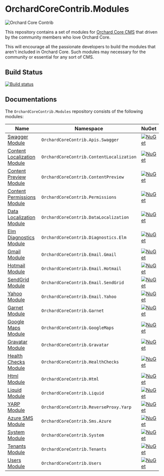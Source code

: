 # OrchardCoreContrib.Modules

![Orchard Core Contrib](images/OCC.png)

This repository contains a set of modules for [Orchard Core CMS](https://github.com/OrchardCMS/OrchardCore) that driven by the community members who love Orchard Core.

This will encourage all the passionate developers to build the modules that aren't included in Orchard Core. Such modules may necessary for the community or essential for any sort of CMS.

## Build Status

[![Build status](https://github.com/OrchardCoreContrib/OrchardCoreContrib.Modules/actions/workflows/build.yml/badge.svg)](https://github.com/OrchardCoreContrib/OrchardCoreContrib.Modules/actions?query=workflow%3A%22Orchard+Core+Contrib+Modules%22)

## Documentations

The `OrchardCoreContrib.Modules` repository consists of the following modules:

| Name | Namespace | NuGet |
| --- | --- | --- |
| [Swagger Module](src/OrchardCoreContrib.Apis.Swagger/README.md) | `OrchardCoreContrib.Apis.Swagger` | [![NuGet](https://img.shields.io/nuget/v/OrchardCoreContrib.Apis.Swagger.svg)](https://www.nuget.org/packages/OrchardCoreContrib.Apis.Swagger) |
| [Content Localization Module](src/OrchardCoreContrib.ContentLocalization/README.md) | `OrchardCoreContrib.ContentLocalization` | [![NuGet](https://img.shields.io/nuget/v/OrchardCoreContrib.ContentLocalization.svg)](https://www.nuget.org/packages/OrchardCoreContrib.ContentLocalization) |
| [Content Preview Module](src/OrchardCoreContrib.ContentPreview/README.md) | `OrchardCoreContrib.ContentPreview` | [![NuGet](https://img.shields.io/nuget/v/OrchardCoreContrib.ContentPreview.svg)](https://www.nuget.org/packages/OrchardCoreContrib.ContentPreview) |
| [Content Permissions Module](src/OrchardCoreContrib.ContentPermissions/README.md) | `OrchardCoreContrib.Permissions` | [![NuGet](https://img.shields.io/nuget/v/OrchardCoreContrib.ContentPermissions.svg)](https://www.nuget.org/packages/OrchardCoreContrib.ContentPermissions) |
| [Data Localization Module](src/OrchardCoreContrib.DataLocalization/README.md) | `OrchardCoreContrib.DataLocalization` | [![NuGet](https://img.shields.io/nuget/v/OrchardCoreContrib.DataLocalization.svg)](https://www.nuget.org/packages/OrchardCoreContrib.DataLocalization) |
| [Elm Diagnostics Module](src/OrchardCoreContrib.Diagnostics.Elm/README.md) | `OrchardCoreContrib.Diagnostics.Elm` | [![NuGet](https://img.shields.io/nuget/v/OrchardCoreContrib.Diagnostics.Elm.svg)](https://www.nuget.org/packages/OrchardCoreContrib.Diagnostics.Elm) |
| [Gmail Module](src/OrchardCoreContrib.Email.Gmail/README.md) | `OrchardCoreContrib.Email.Gmail` | [![NuGet](https://img.shields.io/nuget/v/OrchardCoreContrib.Email.Gmail.svg)](https://www.nuget.org/packages/OrchardCoreContrib.Email.Gmail) |
| [Hotmail Module](src/OrchardCoreContrib.Email.Hotmail/README.md) | `OrchardCoreContrib.Email.Hotmail` | [![NuGet](https://img.shields.io/nuget/v/OrchardCoreContrib.Email.Hotmail.svg)](https://www.nuget.org/packages/OrchardCoreContrib.Email.Hotmail) |
| [SendGrid Module](src/OrchardCoreContrib.Email.SendGrid/README.md) | `OrchardCoreContrib.Email.SendGrid` | [![NuGet](https://img.shields.io/nuget/v/OrchardCoreContrib.Email.SendGrid.svg)](https://www.nuget.org/packages/OrchardCoreContrib.Email.SendGrid) |
| [Yahoo Module](src/OrchardCoreContrib.Email.Yahoo/README.md) | `OrchardCoreContrib.Email.Yahoo` | [![NuGet](https://img.shields.io/nuget/v/OrchardCoreContrib.Email.Yahoo.svg)](https://www.nuget.org/packages/OrchardCoreContrib.Email.Yahoo) |
| [Garnet Module](src/OrchardCoreContrib.Garnet/README.md) | `OrchardCoreContrib.Garnet` | [![NuGet](https://img.shields.io/nuget/v/OrchardCoreContrib.Garnet.svg)](https://www.nuget.org/packages/OrchardCoreContrib.Garnet) |
| [Google Maps Module](src/OrchardCoreContrib.GoogleMaps/README.md) | `OrchardCoreContrib.GoogleMaps` | [![NuGet](https://img.shields.io/nuget/v/OrchardCoreContrib.GoogleMaps.svg)](https://www.nuget.org/packages/OrchardCoreContrib.GoogleMaps) |
| [Gravatar Module](src/OrchardCoreContrib.Gravatar/README.md) | `OrchardCoreContrib.Gravatar` | [![NuGet](https://img.shields.io/nuget/v/OrchardCoreContrib.Gravatar.svg)](https://www.nuget.org/packages/OrchardCoreContrib.Gravatar) |
| [Health Checks Module](src/OrchardCoreContrib.HealthChecks/README.md) | `OrchardCoreContrib.HealthChecks` | [![NuGet](https://img.shields.io/nuget/v/OrchardCoreContrib.HealthChecks.svg)](https://www.nuget.org/packages/OrchardCoreContrib.HealthChecks) |
| [Html Module](src/OrchardCoreContrib.Html/README.md) | `OrchardCoreContrib.Html` | [![NuGet](https://img.shields.io/nuget/v/OrchardCoreContrib.Html.svg)](https://www.nuget.org/packages/OrchardCoreContrib.Html) |
| [Liquid Module](src/OrchardCoreContrib.Liquid/README.md) | `OrchardCoreContrib.Liquid` | [![NuGet](https://img.shields.io/nuget/v/OrchardCoreContrib.Liquid.svg)](https://www.nuget.org/packages/OrchardCoreContrib.Liquid) |
| [YARP Module](src/OrchardCoreContrib.ReverseProxy.Yarp/README.md) | `OrchardCoreContrib.ReverseProxy.Yarp` | [![NuGet](https://img.shields.io/nuget/v/OrchardCoreContrib.ReverseProxy.Yarp.svg)](https://www.nuget.org/packages/OrchardCoreContrib.ReverseProxy.Yarp) |
| [Azure SMS Module](src/OrchardCoreContrib.Sms.Azure/README.md) | `OrchardCoreContrib.Sms.Azure` | [![NuGet](https://img.shields.io/nuget/v/OrchardCoreContrib.Sms.Azure.svg)](https://www.nuget.org/packages/OrchardCoreContrib.Sms.Azure) |
| [System Module](src/OrchardCoreContrib.System/README.md) | `OrchardCoreContrib.System` | [![NuGet](https://img.shields.io/nuget/v/OrchardCoreContrib.System.svg)](https://www.nuget.org/packages/OrchardCoreContrib.System) |
| [Tenants Module](src/OrchardCoreContrib.Tenants/README.md) | `OrchardCoreContrib.Tenants` | [![NuGet](https://img.shields.io/nuget/v/OrchardCoreContrib.Tenants.svg)](https://www.nuget.org/packages/OrchardCoreContrib.Tenants) |
| [Users Module](src/OrchardCoreContrib.Users/README.md) | `OrchardCoreContrib.Users` | [![NuGet](https://img.shields.io/nuget/v/OrchardCoreContrib.Users.svg)](https://www.nuget.org/packages/OrchardCoreContrib.Users) |
